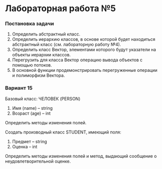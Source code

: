 # Лабораторная работа №5

### Постановка задачи
1.	Определить абстрактный класс.
2.	Определить иерархию классов, в основе которой будет находиться абстрактный класс (см. лабораторную работу №4).
3.	Определить класс Вектор, элементами которого будут указатели на объекты иерархии классов.
4.	Перегрузить для класса Вектор операцию вывода объектов с помощью потоков.
5.	В основной функции продемонстрировать перегруженные операции и полиморфизм Вектора.

### Вариант 15
Базовый класс:
ЧЕЛОВЕК (PERSON)
1. Имя (name) – string
2. Возраст (age) – int

Определить методы изменения полей.

Создать производный класс STUDENT, имеющий поля:
1. Предмет – string
2. Оценка – int

Определить методы изменения полей и метод, выдающий сообщение о неудовлетворительной оценке.

